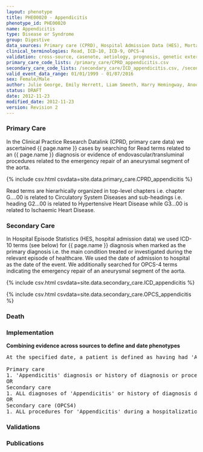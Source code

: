 ```yaml
---
layout: phenotype
title: PHE00020 - Appendicitis
phenotype_id: PHE00020
name: Appendicitis
type: Disease or Syndrome
group: Digestive
data_sources: Primary care (CPRD), Hospital Admission Data (HES), Mortality Data (ONS)
clinical_terminologies: Read, ICD-10, ICD-9, OPCS-4
validation: cross-source, casenote, aetiology, prognosis, genetic external
primary_care_code_lists: /primary_care/CPRD_appendicitis.csv
secondary_care_code_lists: /secondary_care/ICD_appendicitis.csv, /secondary_care/OPCS_appendicitis.csv
valid_event_data_range: 01/01/1999 - 01/07/2016
sex: Female/Male
author: Julie George, Emily Herrett, Liam Smeeth, Harry Hemingway, Anoop Shah, Spiros Denaxas
status: DRAFT
date: 2012-11-23
modified_date: 2012-11-23
version: Revision 2
---
```


### Primary Care

In the Clinical Practice Research Datalink (CPRD, primary care data) we ascertained {{ page.name }} cases by searching for Read terms related to an {{ page.name }} diagnosis or evidence of endovascular/transluminal procedures related to the emergency repair of an aneurysmal segment of the aorta.

{% include csv.html csvdata=site.data.primary_care.CPRD_appendicitis %}

Read terms are hierarhically organized in top-level chapters i.e. chapter G....00 is related to Circulatory System Diseases and sub-headings i.e. heading G2...00 is related to Hypertensive Heart Disease while G3...00 is related to Ischaemic Heart Disease.

### Secondary Care

In Hospital Episode Statistics (HES, hospital admission data) we used ICD-10 terms (see below) for {{ page.name }} diagnosis when marked as the primary diagnosis i.e. the main condition treated or investigated during the relevant episode of healthcare. We used the date of admission to hospital as the date of the event. We additionally searched for OPCS-4 terms indicating the emergency repair of an aneurysmal segment of the aorta.

{% include csv.html csvdata=site.data.secondary_care.ICD_appendicitis %}

{% include csv.html csvdata=site.data.secondary_care.OPCS_appendicitis %}


### Death

### Implementation

**Combining evidence across sources to define and date phenotypes**

<pre>
At the specified date, a patient is defined as having had 'Appendicitis' IF they meet the criteria for any of the following on or before the specified date. The earliest date on which the individual meets any of the following criteria on or before the specified date is defined as the first event date:

Primary care
1. 'Appendicitis' diagnosis or history of diagnosis or procedure during a consultation 
OR
Secondary care
1. ALL diagnoses of 'Appendicitis' or history of diagnosis during a hospitalization
OR
Secondary care (OPCS4)
1. ALL procedures for 'Appendicitis' during a hospitalization
</pre>

### Validations

### Publications

